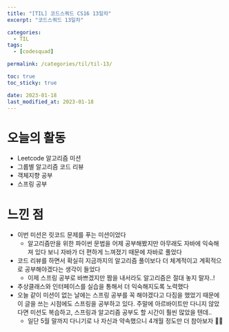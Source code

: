 ```yaml
---
title: "[TIL] 코드스쿼드 CS16 13일차"
excerpt: "코드스쿼드 13일차"

categories:
  - TIL
tags:
  - [codesquad]

permalink: /categories/til/til-13/

toc: true
toc_sticky: true

date: 2023-01-18
last_modified_at: 2023-01-18
---
```


# 오늘의 활동
- Leetcode 알고리즘 미션
- 그룹별 알고리즘 코드 리뷰
- 객체지향 공부
- 스프링 공부

# 느낀 점
- 이번 미션은 릿코드 문제를 푸는 미션이었다
  - 알고리즘만을 위한 파이썬 문법을 어제 공부해봤지만 아무래도 자바에 익숙해져 있다 보니 자바가 더 편하게 느껴졌기 때문에 자바로 풀었다
- 코드 리뷰를 하면서 확실히 지금까지의 알고리즘 풀이보다 더 체계적이고 계획적으로 공부해야겠다는 생각이 들었다
  - 이제 스프링 공부로 바쁘겠지만 짬을 내서라도 알고리즘은 절대 놓지 말자..!
- 추상클래스와 인터페이스를 실습을 통해서 더 익숙해지도록 노력했다
- 오늘 같이 미션이 없는 날에는 스프링 공부를 꼭 해야겠다고 다짐을 했었기 때문에 이 글을 쓰는 시점에도 스프링을 공부하고 있다. 주말에 아르바이트만 다니지 않았다면 미션도 복습하고, 스프링과 알고리즘 공부도 할 시간이 훨씬 많았을 텐데..
  - 일단 5월 말까지 다니기로 나 자신과 약속했으니 4개월 정도만 더 참아보자 💪🏻



